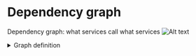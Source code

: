 # Dependency graph
Dependency graph: what services call what services
![Alt text](https://g.gravizo.com/source/custom_mark0?https://raw.githubusercontent.com/saponace/alis-server/master/documentation/dependency-graph.md)
<details>
<summary>Graph definition</summary>
custom_mark0
digraph G {

  subgraph cluster_0 {
    label = "Media center";
    style=filled;
    color=lightgrey;
    node [style=filled,color=white];

    Jellyfin;
  }

  subgraph cluster_1 {
    label = "PVR";
    style=filled;
    color=lightgrey;
    node [style=filled,color=white];

    Ombi;
    Radarr;
    Sonarr;
    Bazarr;
    Lidarr;
  }

  subgraph cluster_2 {
    label = "Torrenting";
    style=filled;
    color=lightgrey;
    node [style=filled,color=white];

    Jackett;
    Transmission;
  }

  subgraph cluster_3 {
    label = "Technical";
    style=filled;
    color=lightgrey;
    node [style=filled,color=white];

    Notifications;
  }

  subgraph cluster_4 {
    label = "Maintenance";
    style=filled;
    color=lightgrey;
    node [style=filled,color=white];

    Watchtower;
  }

  Jellyfin -> Notifications;

  Ombi -> Notifications;
  Ombi -> Jellyfin;
  Ombi -> Radarr;
  Ombi -> Sonarr;
  Ombi -> Lidarr;

  Radarr -> Notifications;
  Radarr -> Jackett;
  Radarr -> Transmission;

  Sonarr -> Notifications;
  Sonarr -> Jackett;
  Sonarr -> Transmission;

  Lidarr -> Notifications;
  Lidarr -> Jackett;
  Lidarr -> Transmission;

  Bazarr -> Notifications;
  Bazarr -> Radarr;
  Bazarr -> Sonarr;

  Watchtower -> Notifications;
}
custom_mark0
</details>
